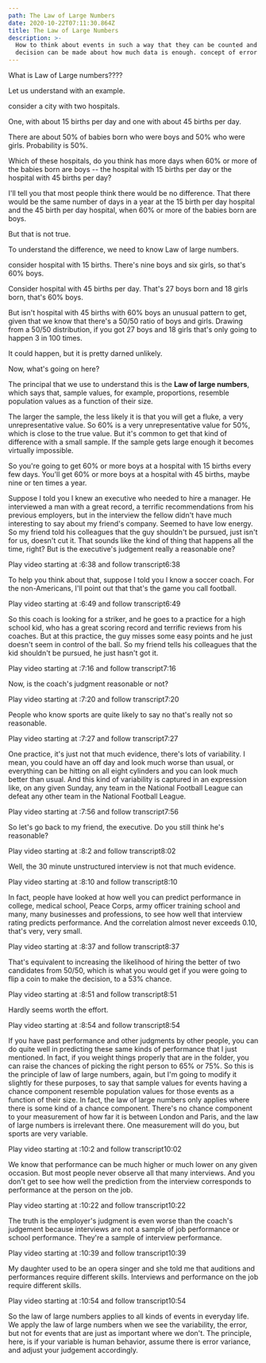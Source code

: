 ```yaml
---
path: The Law of Large Numbers
date: 2020-10-22T07:11:30.864Z
title: The Law of Large Numbers
description: >-
  How to think about events in such a way that they can be counted and a
  decision can be made about how much data is enough. concept of error variance
---
```

What is Law of Large numbers????

Let us understand with an example.

consider a city with two hospitals.

One, with about 15 births per day and one with about 45 births per day.

There are about 50% of babies born who were boys and 50% who were girls. Probability is 50%.

Which of these hospitals, do you think has more days when 60% or more of the babies born are boys -- the hospital with 15 births per day or the hospital with 45 births per day?

I'll tell you that most people think there would be no difference. That there would be the same number of days in a year at the 15 birth per day hospital and the 45 birth per day hospital, when 60% or more of the babies born are boys.

But that is not true. 

To understand the difference, we need to know Law of large numbers.

consider hospital with 15 births. There's nine boys and six girls, so that's 60% boys.

Consider hospital with 45 births per day. That's 27 boys born and 18 girls born, that's 60% boys. 

But isn't hospital with 45 births with 60% boys an unusual pattern to get, given that we know that there's a 50/50 ratio of boys and girls. Drawing from a 50/50 distribution, if you got 27 boys and 18 girls that's only going to happen 3 in 100 times. 

It could happen, but it is pretty darned unlikely.

Now, what's going on here? 

The principal that we use to understand this is the **Law of large numbers**, which says that, sample values, for example, proportions, resemble population values as a function of their size. 

The larger the sample, the less likely it is that you will get a fluke, a very unrepresentative value. So 60% is a very unrepresentative value for 50%, which is close to the true value. But it's common to get that kind of difference with a small sample. If the sample gets large enough it becomes virtually impossible.

So you're going to get 60% or more boys at a hospital with 15 births every few days. You'll get 60% or more boys at a hospital with 45 births, maybe nine or ten times a year. 







Suppose I told you I knew an executive who needed to hire a manager. He interviewed a man with a great record, a terrific recommendations from his previous employers, but in the interview the fellow didn't have much interesting to say about my friend's company. Seemed to have low energy. So my friend told his colleagues that the guy shouldn't be pursued, just isn't for us, doesn't cut it. That sounds like the kind of thing that happens all the time, right? But is the executive's judgement really a reasonable one?

Play video starting at :6:38 and follow transcript6:38

To help you think about that, suppose I told you I know a soccer coach. For the non-Americans, I'll point out that that's the game you call football.

Play video starting at :6:49 and follow transcript6:49

So this coach is looking for a striker, and he goes to a practice for a high school kid, who has a great scoring record and terrific reviews from his coaches. But at this practice, the guy misses some easy points and he just doesn't seem in control of the ball. So my friend tells his colleagues that the kid shouldn't be pursued, he just hasn't got it.

Play video starting at :7:16 and follow transcript7:16

Now, is the coach's judgment reasonable or not?

Play video starting at :7:20 and follow transcript7:20

People who know sports are quite likely to say no that's really not so reasonable.

Play video starting at :7:27 and follow transcript7:27

One practice, it's just not that much evidence, there's lots of variability. I mean, you could have an off day and look much worse than usual, or everything can be hitting on all eight cylinders and you can look much better than usual. And this kind of variability is captured in an expression like, on any given Sunday, any team in the National Football League can defeat any other team in the National Football League.

Play video starting at :7:56 and follow transcript7:56

So let's go back to my friend, the executive. Do you still think he's reasonable?

Play video starting at :8:2 and follow transcript8:02

Well, the 30 minute unstructured interview is not that much evidence.

Play video starting at :8:10 and follow transcript8:10

In fact, people have looked at how well you can predict performance in college, medical school, Peace Corps, army officer training school and many, many businesses and professions, to see how well that interview rating predicts performance. And the correlation almost never exceeds 0.10, that's very, very small.

Play video starting at :8:37 and follow transcript8:37

That's equivalent to increasing the likelihood of hiring the better of two candidates from 50/50, which is what you would get if you were going to flip a coin to make the decision, to a 53% chance.

Play video starting at :8:51 and follow transcript8:51

Hardly seems worth the effort.

Play video starting at :8:54 and follow transcript8:54

If you have past performance and other judgments by other people, you can do quite well in predicting these same kinds of performance that I just mentioned. In fact, if you weight things properly that are in the folder, you can raise the chances of picking the right person to 65% or 75%. So this is the principle of law of large numbers, again, but I'm going to modify it slightly for these purposes, to say that sample values for events having a chance component resemble population values for those events as a function of their size. In fact, the law of large numbers only applies where there is some kind of a chance component. There's no chance component to your measurement of how far it is between London and Paris, and the law of large numbers is irrelevant there. One measurement will do you, but sports are very variable.

Play video starting at :10:2 and follow transcript10:02

We know that performance can be much higher or much lower on any given occasion. But most people never observe all that many interviews. And you don't get to see how well the prediction from the interview corresponds to performance at the person on the job.

Play video starting at :10:22 and follow transcript10:22

The truth is the employer's judgment is even worse than the coach's judgement because interviews are not a sample of job performance or school performance. They're a sample of interview performance.

Play video starting at :10:39 and follow transcript10:39

My daughter used to be an opera singer and she told me that auditions and performances require different skills. Interviews and performance on the job require different skills.

Play video starting at :10:54 and follow transcript10:54

So the law of large numbers applies to all kinds of events in everyday life. We apply the law of large numbers when we see the variability, the error, but not for events that are just as important where we don't. The principle, here, is if your variable is human behavior, assume there is error variance, and adjust your judgement accordingly.
